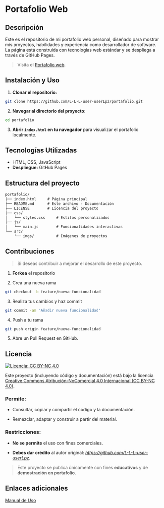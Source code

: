 # Portafolio Web

## Descripción

Este es el repositorio de mi portafolio web personal, diseñado para mostrar mis proyectos, habilidades y experiencia como desarrollador de software. La página está construida con tecnologías web estándar y se despliega a través de GitHub Pages.

> Visita el [Portafolio web](https://l-l-l-user-userlpz.github.io/portafolio/).



## Instalación y Uso

1. **Clonar el repositorio:**
```bash
git clone https://github.com/L-L-L-user-userLpz/portafolio.git
```

2. **Navegar al directorio del proyecto:**
```bash
cd portafolio
```

3. **Abrir `index.html` en tu navegador** para visualizar el portafolio localmente.



## Tecnologías Utilizadas

- HTML, CSS, JavaScript
- **Despliegue:** GitHub Pages



## Estructura del proyecto
```txt
portafolio/
├── index.html     # Página principal
├── README.md      # Este archivo - Documentación
├── LICENSE        # Licencia del proyecto
├── css/
│   └── styles.css     # Estilos personalizados
├── js/
│   └── main.js        # Funcionalidades interactivas
└── src/
    └── imgs/          # Imágenes de proyectos
```



## Contribuciones

> Si deseas contribuir a mejorar el desarrollo de este proyecto.

1. **Forkea** el repositorio

2. Crea una nueva rama

```bash
git checkout -b feature/nueva-funcionalidad
```

3. Realiza tus cambios y haz commit

```bash
git commit -am 'Añadir nueva funcionalidad'
```

4. Push a tu rama

```bash
git push origin feature/nueva-funcionalidad
```

5. Abre un Pull Request en GitHub.



## Licencia

[![Licencia: CC BY-NC 4.0](https://img.shields.io/badge/Licencia-CC%20BY--NC%204.0-lightgrey.svg)](https://creativecommons.org/licenses/by-nc/4.0/)

Este proyecto (incluyendo código y documentación) está bajo la licencia 
[Creative Commons Atribución-NoComercial 4.0 Internacional (CC BY-NC 4.0)](https://creativecommons.org/licenses/by-nc/4.0/).

### Permite:

- Consultar, copiar y compartir el código y la documentación.

- Remezclar, adaptar y construir a partir del material.  

### Restricciones:

- **No se permite** el uso con fines comerciales.

- **Debes dar crédito** al autor original: *https://github.com/L-L-L-user-userLpz*.  

> Este proyecto se publica únicamente con fines **educativos** y de **demostración en portafolio**.

## Enlaces adicionales

[Manual de Uso](Manual_de_Uso.md)
